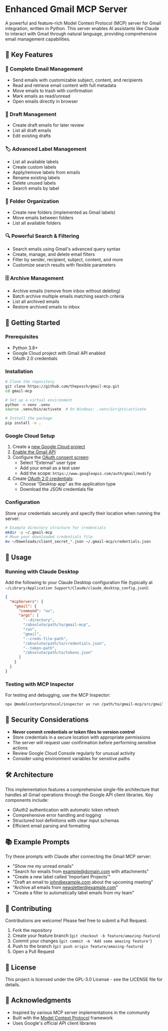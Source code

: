 # Enhanced Gmail MCP Server

A powerful and feature-rich Model Context Protocol (MCP) server for Gmail integration, written in Python. This server enables AI assistants like Claude to interact with Gmail through natural language, providing comprehensive email management capabilities.

## 🌟 Key Features

### 📧 Complete Email Management
- Send emails with customizable subject, content, and recipients
- Read and retrieve email content with full metadata
- Move emails to trash with confirmation
- Mark emails as read/unread
- Open emails directly in browser

### 📝 Draft Management
- Create draft emails for later review
- List all draft emails
- Edit existing drafts

### 🏷️ Advanced Label Management
- List all available labels
- Create custom labels
- Apply/remove labels from emails
- Rename existing labels
- Delete unused labels
- Search emails by label

### 📁 Folder Organization
- Create new folders (implemented as Gmail labels)
- Move emails between folders
- List all available folders

### 🔍 Powerful Search & Filtering
- Search emails using Gmail's advanced query syntax
- Create, manage, and delete email filters
- Filter by sender, recipient, subject, content, and more
- Customize search results with flexible parameters

### 🗄️ Archive Management
- Archive emails (remove from inbox without deleting)
- Batch archive multiple emails matching search criteria
- List all archived emails
- Restore archived emails to inbox

## 🚀 Getting Started

### Prerequisites
- Python 3.8+
- Google Cloud project with Gmail API enabled
- OAuth 2.0 credentials

### Installation

```bash
# Clone the repository
git clone https://github.com/theposch/gmail-mcp.git
cd gmail-mcp

# Set up a virtual environment
python -m venv .venv
source .venv/bin/activate  # On Windows: .venv\Scripts\activate

# Install the package
pip install -e .
```

### Google Cloud Setup

1. Create a [new Google Cloud project](https://console.cloud.google.com/projectcreate)
2. [Enable the Gmail API](https://console.cloud.google.com/apis/library/gmail.googleapis.com)
3. Configure the [OAuth consent screen](https://console.cloud.google.com/apis/credentials/consent):
   - Select "External" user type
   - Add your email as a test user
   - Add the scope: `https://www.googleapis.com/auth/gmail/modify`
4. Create [OAuth 2.0 credentials](https://console.cloud.google.com/apis/credentials):
   - Choose "Desktop app" as the application type
   - Download the JSON credentials file

### Configuration

Store your credentials securely and specify their location when running the server:

```bash
# Example directory structure for credentials
mkdir -p ~/.gmail-mcp
# Move your downloaded credentials file
mv ~/Downloads/client_secret_*.json ~/.gmail-mcp/credentials.json
```

## 🔧 Usage

### Running with Claude Desktop

Add the following to your Claude Desktop configuration file (typically at `~/Library/Application Support/Claude/claude_desktop_config.json`):

```json
{
  "mcpServers": {
    "gmail": {
      "command": "uv",
      "args": [
        "--directory",
        "/absolute/path/to/gmail-mcp",
        "run",
        "gmail",
        "--creds-file-path",
        "/absolute/path/to/credentials.json",
        "--token-path",
        "/absolute/path/to/tokens.json"
      ]
    }
  }
}
```

### Testing with MCP Inspector

For testing and debugging, use the MCP Inspector:

```bash
npx @modelcontextprotocol/inspector uv run /path/to/gmail-mcp/src/gmail/server.py --creds-file-path /path/to/credentials.json --token-path /path/to/tokens.json
```

## 🔐 Security Considerations

- **Never commit credentials or token files to version control**
- Store credentials in a secure location with appropriate permissions
- The server will request user confirmation before performing sensitive actions
- Review Google Cloud Console regularly for unusual activity
- Consider using environment variables for sensitive paths

## 🛠️ Architecture

This implementation features a comprehensive single-file architecture that handles all Gmail operations through the Google API client libraries. Key components include:

- OAuth2 authentication with automatic token refresh
- Comprehensive error handling and logging
- Structured tool definitions with clear input schemas
- Efficient email parsing and formatting

## 📚 Example Prompts

Try these prompts with Claude after connecting the Gmail MCP server:

- "Show me my unread emails"
- "Search for emails from example@domain.com with attachments"
- "Create a new label called 'Important Projects'"
- "Draft an email to john@example.com about the upcoming meeting"
- "Archive all emails from newsletter@example.com"
- "Create a filter to automatically label emails from my team"

## 🤝 Contributing

Contributions are welcome! Please feel free to submit a Pull Request.

1. Fork the repository
2. Create your feature branch (`git checkout -b feature/amazing-feature`)
3. Commit your changes (`git commit -m 'Add some amazing feature'`)
4. Push to the branch (`git push origin feature/amazing-feature`)
5. Open a Pull Request

## 📄 License

This project is licensed under the GPL-3.0 License - see the LICENSE file for details.

## 🙏 Acknowledgments

- Inspired by various MCP server implementations in the community
- Built with the [Model Context Protocol](https://modelcontextprotocol.io/) framework
- Uses Google's official API client libraries